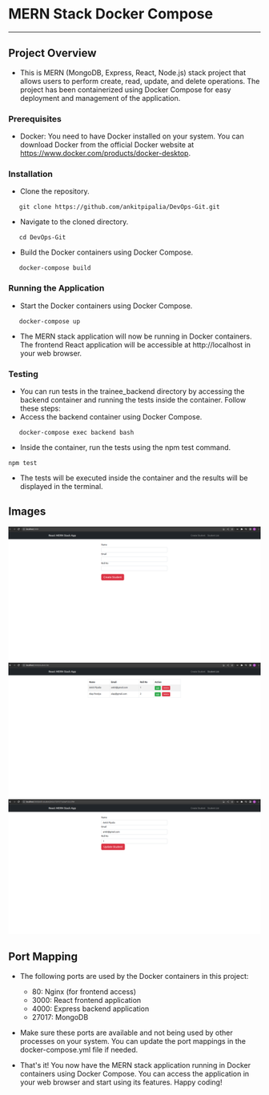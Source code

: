 # MERN Stack Docker Compose
___

## Project Overview
 - This is MERN (MongoDB, Express, React, Node.js) stack project that allows users to perform create, read, update, and delete operations. The project has been containerized using Docker Compose for easy deployment and management of the application.

### Prerequisites
 - Docker: You need to have Docker installed on your system. You can download Docker from the official Docker website at https://www.docker.com/products/docker-desktop.

### Installation
 - Clone the repository.
``` 
   git clone https://github.com/ankitpipalia/DevOps-Git.git
```
 - Navigate to the cloned directory.
``` 
   cd DevOps-Git
```
 - Build the Docker containers using Docker Compose.
``` 
   docker-compose build
```
 
### Running the Application
 - Start the Docker containers using Docker Compose.

``` 
   docker-compose up
```
 - The MERN stack application will now be running in Docker containers. The frontend React application will be accessible at http://localhost in your web browser.
### Testing
 - You can run tests in the trainee_backend directory by accessing the backend container and running the tests inside the container. Follow these steps:
 - Access the backend container using Docker Compose.
``` 
   docker-compose exec backend bash
```
 - Inside the container, run the tests using the npm test command.
```
npm test
```
 - The tests will be executed inside the container and the results will be displayed in the terminal.
## Images

![Home Page](https://github.com/ankitpipalia/DevOps-Git/blob/master/images/homepage.png)
![List Page](https://github.com/ankitpipalia/DevOps-Git/blob/master/images/listpage.png)
![Update Page](https://github.com/ankitpipalia/DevOps-Git/blob/master/images/updatepage.png)

## Port Mapping

 - The following ports are used by the Docker containers in this project:
   - 80: Nginx (for frontend access)
   - 3000: React frontend application
   - 4000: Express backend application
   - 27017: MongoDB

 - Make sure these ports are available and not being used by other processes on your system. You can update the port mappings in the docker-compose.yml file if needed.
 - That's it! You now have the MERN stack application running in Docker containers using Docker Compose. You can access the application in your web browser and start using its features. Happy coding!
